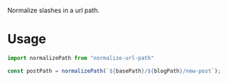 Normalize slashes in a url path.

# Usage

```js
import normalizePath from "normalize-url-path"

const postPath = normalizePath(`${basePath}/${blogPath}/new-post`);
```

